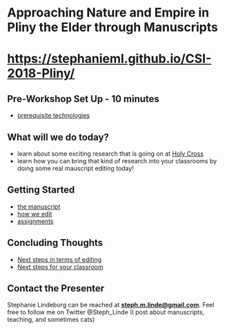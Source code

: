 # Approaching Nature and Empire in Pliny the Elder through Manuscripts 

# https://stephanieml.github.io/CSI-2018-Pliny/ # 

## Pre-Workshop Set Up - 10 minutes ##
- [prerequisite technologies](setup)

## What will we do today?
- learn about some exciting research that is going on at [Holy Cross](http://hcmid.github.io/)
- learn how you can bring that kind of research into your classrooms by doing some real mauscript editing today!

## Getting Started ##
- [the manuscript](team)
- [how we edit](editions)
- [assignments](Pliny)

## Concluding Thoughts ##
- [Next steps in terms of editing](total)
- [Next steps for your classroom](resources)

## Contact the Presenter ##

Stephanie Lindeborg can be reached at **steph.m.linde@gmail.com**. Feel free to follow me on Twitter @Steph_Linde (I post about manuscripts, teaching, and sometimes cats)  


